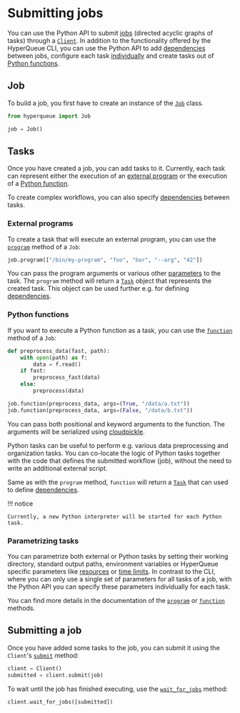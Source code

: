 # Submitting jobs
You can use the Python API to submit [jobs](../jobs/jobs.md) (directed acyclic graphs of tasks)
through a [`Client`](hyperqueue.client.Client). In addition to the functionality offered by the
HyperQueue CLI, you can use the Python API to add [dependencies](dependencies.md) between jobs,
configure each task [individually](#parametrizing-tasks) and create tasks out of
[Python functions](#python-functions).

## Job
To build a job, you first have to create an instance of the [`Job`](hyperqueue.job.Job) class.

```python
from hyperqueue import Job

job = Job()
```

## Tasks
Once you have created a job, you can add tasks to it. Currently, each task can represent either
the execution of an [external program](#external-programs) or the execution of a
[Python function](#python-functions).

To create complex workflows, you can also specify [dependencies](dependencies.md) between tasks.

### External programs
To create a task that will execute an external program, you can use the
[`program`](hyperqueue.job.Job#f_program) method of a `Job`:

```python
job.program(["/bin/my-program", "foo", "bar", "--arg", "42"])
```

You can pass the program arguments or various other [parameters](#parametrizing-tasks) to the task.
The `program` method will return a [`Task`](hyperqueue.task.task.Task) object that represents the
created task. This object can be used further e.g. for defining [dependencies](dependencies.md).

### Python functions
If you want to execute a Python function as a task, you can use the
[`function`](hyperqueue.job.Job#f_function) method of a `Job`:

```python
def preprocess_data(fast, path):
    with open(path) as f:
        data = f.read()
    if fast:
        preprocess_fast(data)
    else:
        preprocess(data)

job.function(preprocess_data, args=(True, "/data/a.txt"))
job.function(preprocess_data, args=(False, "/data/b.txt"))
```

You can pass both positional and keyword arguments to the function. The arguments will be serialized
using [cloudpickle](https://github.com/cloudpipe/cloudpickle).

Python tasks can be useful to perform e.g. various data preprocessing and organization tasks. You can
co-locate the logic of Python tasks together with the code that defines the submitted workflow (job),
without the need to write an additional external script.

Same as with the `program` method, `function` will return a [`Task`](hyperqueue.task.task.Task)
that can used to define [dependencies](dependencies.md).

!!! notice

    Currently, a new Python interpreter will be started for each Python task.

### Parametrizing tasks
You can parametrize both external or Python tasks by setting their working directory, standard
output paths, environment variables or HyperQueue specific parameters like
[resources](../jobs/resources.md) or [time limits](../jobs/jobs.md#time-management). In contrast to
the CLI, where you can only use a single set of parameters for all tasks of a job, with the Python
API you can specify these parameters individually for each task.

You can find more details in the documentation of the [`program`](hyperqueue.job.Job#f_program) or
[`function`](hyperqueue.job.Job#f_function) methods.

## Submitting a job
Once you have added some tasks to the job, you can submit it using the `Client`'s
[`submit`](hyperqueue.client.Client#f_submit) method:

```python
client = Client()
submitted = client.submit(job)
```

To wait until the job has finished executing, use the
[`wait_for_jobs`](hyperqueue.client.Client#f_wait_for_jobs) method:

```python
client.wait_for_jobs([submitted])
```
